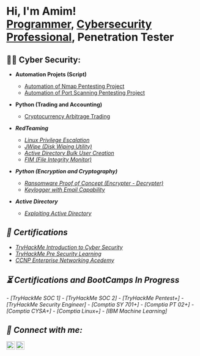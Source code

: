 <h1>Hi, I'm Amim! <br/><a href="https://github.com/AmimMohammad">Programmer</a>, <a href="https://www.linkedin.com/in/mohammad-amim/">Cybersecurity Professional</a>, <a>Penetration Tester</a></h1>

<h2>👨‍💻 Cyber Security:</h2>

- <b>Automation Projets (Script)</b>
  - [Automation of Nmap Pentesting Project](https://github.com/AmimMohammad/NmapScan-Simple)
  - [Automation of Port Scanning Pentesting Project](https://github.com/AmimMohammad/Port-Scan-Simple)
  
- <b>Python (Trading and Accounting)</b>
  - [Cryptocurrency Arbitrage Trading](https://github.com/AmimMohammad/Bumi/) <b><i></b>
- <b>RedTeaming</b>
  - [Linux Privilege Escalation](https://github.com/AmimMohammad/Linux-Privilege-Escalation)
  - [JWipe (Disk Wiping Utility)](https://github.com/joshmadakor1/Jwipe.PowerShell)
  - [Active Directory Bulk User Creation](https://github.com/joshmadakor1/AD_PS)
  - [FIM (File Integrity Monitor)](https://github.com/joshmadakor1/PowerShell-Integrity-FIM)
- <b>Python (Encryption and Cryptography)</b>
  - [Ransomware Proof of Concept (Encrypter - Decrypter)](https://github.com/AmimMohammad/PoC-Enc-Dec-Python)
  - [Keylogger with Email Capability](https://github.com/joshmadakor1/Key-Logger-With-Email)
- <b>Active Directory</b>
  - [Exploiting Active Directory](https://github.com/AmimMohammad/Active-Directory-Exploitation)
 
<h2>🥇 Certifications</h2>

- [TryHackMe Introduction to Cyber Security](https://imgur.com/AjY6uSI)
- [TryHackMe Pre Security Learning](https://imgur.com/jmqxZFb)
- [CCNP Enterprise Networking Acedemy](https://imgur.com/mAQq7Fl)

<h2>⏳ Certifications and BootCamps In Progress</h2>
- [TryHackMe SOC 1]
- [TryHackMe SOC 2]
- [TryHackMe Pentest+]
- [TryHackMe Security Engineer]
- [Comptia SY 701+]
- [Comptia PT 02+]
- [Comptia CYSA+]
- [Comptia Linux+]
- [IBM Machine Learning]


<h2> 🤳 Connect with me:</h2>

[<img align="left" alt="JoshMadakor | Twitter" width="22px" src="https://cdn.jsdelivr.net/npm/simple-icons@v3/icons/twitter.svg" />][twitter]
[<img align="left" alt="JoshMadakor | LinkedIn" width="22px" src="https://cdn.jsdelivr.net/npm/simple-icons@v3/icons/linkedin.svg" />][linkedin]

[twitter]: https://twitter.com/Amim99737016
[linkedin]: https://www.linkedin.com/in/mohammad-amim/

<!--
**AmimMohammad** is a ✨ _special_ ✨ repository because its `README.md` (this file) appears on your GitHub profile.

Here are some ideas to get you started:

- 🔭 I’m currently working on ...
- 🌱 I’m currently learning ...
- 👯 I’m looking to collaborate on ...
- 🤔 I’m looking for help with ...
- 💬 Ask me about ...
- 📫 How to reach me: ...
- 😄 Pronouns: ...
- ⚡ Fun fact: ...
-->
